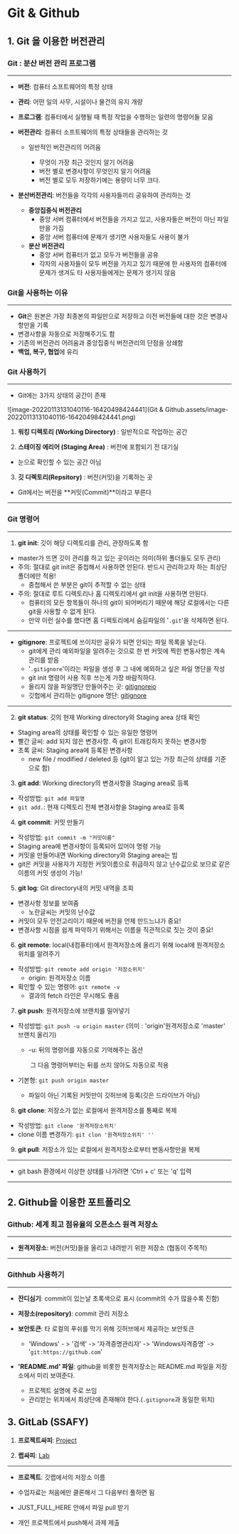 # Git & Github

## 1. Git 을 이용한 버전관리

### Git : 분산 버전 관리 프로그램 

---

- **버전**: 컴퓨터 소프트웨어의 특정 상태
- **관리**: 어떤 일의 사무, 시설이나 물건의 유지 개량
- **프로그램**: 컴퓨터에서 실행될 때 특정 작업을 수행하는 일련의 명령어들 모음



- **버전관리**: 컴퓨터 소프트웨어의 특정 상태들을 관리하는 것

  - 일반적인 버전관리의 어려움

    - 무엇이 가장 최근 것인지 알기 어려움
    - 버전 별로 변경사항이 무엇인지 알기 어려움
    - 버전 별로 모두 저장하기에는 용량이 너무 크다.

    

- **분산버전관리**: 버전들을 각각의 사용자들끼리 공유하여 관리하는 것

  - **중앙집중식 버전관리**
    - 중앙 서버 컴퓨터에서 버전들을 가지고 있고, 사용자들은 버전이 아닌 파일만을 가짐
    - 중앙 서버 컴퓨터에 문제가 생기면 사용자들도 사용이 불가
  - **분산 버전관리**
    - 중앙 서버 컴퓨터가 없고 모두가 버전들을 공유
    - 각자의 사용자들이 모두 버전을 가지고 있기 때문에 한 사용자의 컴퓨터에 문제가 생겨도 타 사용자들에게는 문제가 생기지 않음



### Git을 사용하는 이유

---

- **Git**은 원본은 가장 최종본의 파일만으로 저장하고 이전 버전들에 대한 것은 변경사항만을 기록
- 변경사항을 자동으로 저장해주기도 함
- 기존의 버전관리 어려움과 중앙집중식 버전관리의 단점을 상쇄함
- **백업, 복구, 협업**에 유리



### Git 사용하기

---

- Git에는 3가지 상태의 공간이 존재

![image-20220113131040116-16420498424441](Git & Github.assets/image-20220113131040116-16420498424441.png)

1. **워킹 디렉토리 (Working Directory)** : 일반적으로 작업하는 공간

2. **스테이징 에리어 (Staging Area)** : 버전에 포함되기 전 대기실

- 눈으로 확인할 수 있는 공간 아님

3. **깃 디렉토리(Repsitory)** : 버전(커밋)을 기록하는 곳

- Git에서는 버전을 **커밋(Commit)**이라고 부른다

---

### Git 명령어

---

1. **git init**: 깃이 해당 디렉토리를 관리, 관장하도록 함

- master가 뜨면 깃이 관리를 하고 있는 곳이라는 의미(하위 폴더들도 모두 관리)
- 주의: 절대로 git init은 중첩해서 사용하면 안된다. 반드시 관리하고자 하는 최상단 폴더에만 적용!
  - 중첩해서 쓴 부분은 git이 추적할 수 없는 상태
- 주의: 절대로 루트 디렉토리나 홈 디렉토리에서 git init을 사용하면 안된다.
  - 컴퓨터의 모든 항목들이 하나의 git이 되어버리기 때문에 해당 로컬에서는 다른 git을 사용할 수 없게 된다.
  - 만약 이런 실수를 했다면 홈 디렉토리에서 숨길파일의 '`.git`'을 삭제하면 된다.

---

- **gitignore**: 프로젝트에 쓰이지만 공유가 되면 안되는 파일 목록을 넣는다.
  - git에게 관리 예외파일을 알려주는 것으로 한 번 커밋에 찍힌 변동사항은 계속 관리를 받음
  - '`.gitignore`'이라는 파일을 생성 후 그 내에 예외하고 싶은 파일 명단을 작성
  - git init 명령어 사용 직후 쓰는게 가장 바람직하다.
  - 올리지 않을 파일명단 만들어주는 곳: [gitignoreio](https://www.toptal.com/developers/gitignore/api/windows)
  - 깃헙에서 관리하는 gitignore 명단: [gitignore](https://github.com/github/gitignore)

---

2. **git status**: 깃의 현재 Working directory와 Staging area 상태 확인

- Staging area의 상태를 확인할 수 있는 유일한 명령어
- 빨간 글씨: add 되지 않은 변경사항. 즉 git이 트래킹하지 못하는 변경사항
- 초록 글씨: Staging area에 등록된 변경사항
  - new file / modified / deleted 등 (git이 알고 있는 가장 최근의 상태를 기준으로 함)

3. **git add**: Working directory의 변경사항을 Staging area로 등록

- 작성방법: `git add 파일명`
- `git add.`: 현재 디렉토리 전체 변경사항을 Staging area로 등록

4. **git commit**: 커밋 만들기

- 작성방법: `git commit -m "커밋이름"`
- Staging area에 변경사항이 등록되어 있어야 명령 가능
- 커밋을 만들어내면 Working directory와 Staging area는 빔
- git은 커밋을 사용자가 지정한 커밋이름으로 취급하지 않고 난수값으로 보므로 같은 이름의 커밋 생성이 가능!

5. **git log**: Git directory내의 커밋 내역을 조회

- 변경사항 정보를 보여줌
  - 노란글씨는 커밋의 난수값
- 커밋이 모두 안전고리이기 때문에 버전을 언제 만드느냐가 중요!
- 변경사항 시점을 쉽게 파악하기 위해서는 이름을 직관적으로 짓는 것이 중요!

6. **git remote**: local(내컴퓨터)에서 원격저장소에 올리기 위해 local에 원격저장소 위치를 알려주기

- 작성방법: `git remote add origin '저장소위치'`
  - origin: 원격저장소 이름
- 확인할 수 있는 명령어: `git remote -v` 
  - 결과의 fetch 라인은 무시해도 좋음

7. **git push**: 원격저장소에 브랜치를 밀어넣기

- 작성방법: `git push -u origin master` (의미 : 'origin'원격저장소로 'master' 브랜치 올리기)

  - -u: 뒤의 명령어를 자동으로 기억해주는 옵션

    ​	  그 다음 명령어부터는 뒤를 쓰지 않아도 자동으로 적용

- 기본형: `git push origin master`

  - 파일이 아닌 기록된 커밋만이 깃허브에 등록(깃은 드라이브가 아님)

8. **git clone**: 저장소가 없는 로컬에서 원격저장소를 통째로 복제

- 작성방법: `git clone '원격저장소위치'`
- clone 이름 변경하기: `git clon '원격저장소위치' ''`

9. **git pull**: 저장소가 있는 로컬에서 원격저장소로부터 변동사항만을 복제

---

- git bash 환경에서 이상한 상태를 나가려면 'Ctrl + c' 또는 'q' 입력

---



## 2. Github을 이용한 포트폴리오

### Github: 세계 최고 점유율의 오픈소스 원격 저장소

---

- **원격저장소**: 버전(커밋)들을 올리고 내려받기 위한 저장소 (협동이 주목적)

---

### Githhub 사용하기

---

- **잔디심기**: commit이 있는날 초록색으로 표시 (commit의 수가 많을수록 진함)

- **저장소(repository)**: commit 관리 저장소 
- **보안토큰**: 타 로컬의 푸쉬를 막기 위해 깃허브에서 제공하는 보안토큰
  - 'Windows' - > '검색' ->  '자격증명관리자' ->  'Windows자격증명' ->  '`git:https://github.com`'

- **'README.md' 파일**: github을 비롯한 원격저장소는 README.md 파일을 저장소에서 미리 보여준다.
  - 프로젝트 설명에 주로 쓰임
  - 관리받는 위치에서 최상단에 존재해야 한다.(`.gitignore`과 동일한 위치)



## 3. GitLab (SSAFY)

1. **프로젝트싸피**: [Project](https://project.ssafy.com/)

2. **랩싸피**: [Lab](https://lab.ssafy.com/users/sign_in?auto_sign_in=false)

---

- **프로젝트**: 깃랩에서의 저장소 이름

- 수업자료는 처음에만 클론해서 그 다음부터 풀하면 됨

- JUST_FULL_HERE 안에서 파일 pull 받기

- 개인 프로젝트에서 push해서 과제 제출

  
